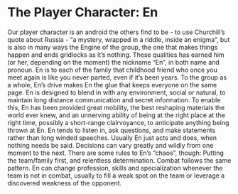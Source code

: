 # The Player Character: En

Our player character is an android the others find to be - to use Churchill’s quote about Russia - “a mystery, wrapped in a riddle, inside an enigma”, but is also in many ways the Engine of the group, the one that makes things happen and ends gridlocks as it’s nothing. These qualities has earned him (or her, depending on the moment) the nickname “En”, in both name and pronoun. 
En is to each of the family that childhood friend who once you meet again is like you never parted, even if it’s been years. To the group as a whole, En’s drive makes En the glue that keeps everyone on the same page.
En is designed to blend in with any environment, social or natural, to maintain long distance communication and secret information. To enable this, En has been provided great mobility, the best reshaping materials the world ever knew, and an unnerving ability of being at the right place at the right time, possibly a short-range clairvoyance, to anticipate anything being thrown at En. 
En tends to listen in, ask questions, and make statements rather than long winded speeches. Usually En just acts and does, when nothing needs be said. Decisions can vary greatly and wildly from one moment to the next. There are some rules to En’s “chaos”, though: Putting the team/family first, and relentless determination.
Combat follows the same pattern. En can change profession, skills and specialization whenever the team is not in combat, usually to fill a weak spot on the team or leverage a discovered weakness of the opponent.
